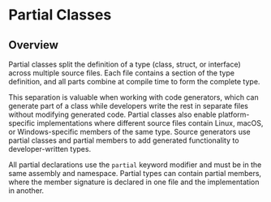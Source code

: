# Partial Classes

## Overview

Partial classes split the definition of a type (class, struct, or interface) across multiple source files. Each file contains a section of the type definition, and all parts combine at compile time to form the complete type.

This separation is valuable when working with code generators, which can generate part of a class while developers write the rest in separate files without modifying generated code. Partial classes also enable platform-specific implementations where different source files contain Linux, macOS, or Windows-specific members of the same type. Source generators use partial classes and partial members to add generated functionality to developer-written types.

All partial declarations use the `partial` keyword modifier and must be in the same assembly and namespace. Partial types can contain partial members, where the member signature is declared in one file and the implementation in another.
